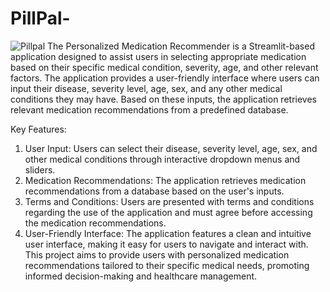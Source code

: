 # PillPal-
![Pillpal](https://github.com/RVSHANDILYA/PillPal-/assets/103808761/19f78bcc-8db9-4159-8a8c-2b88073d236d)
The Personalized Medication Recommender is a Streamlit-based application designed to assist users in selecting appropriate medication based on their specific medical condition, severity, age, and other relevant factors. The application provides a user-friendly interface where users can input their disease, severity level, age, sex, and any other medical conditions they may have. Based on these inputs, the application retrieves relevant medication recommendations from a predefined database.

Key Features:
1. User Input: Users can select their disease, severity level, age, sex, and other medical conditions through interactive dropdown menus and sliders.
2. Medication Recommendations: The application retrieves medication recommendations from a database based on the user's inputs.
3. Terms and Conditions: Users are presented with terms and conditions regarding the use of the application and must agree before accessing the medication recommendations.
4. User-Friendly Interface: The application features a clean and intuitive user interface, making it easy for users to navigate and interact with.
This project aims to provide users with personalized medication recommendations tailored to their specific medical needs, promoting informed decision-making and healthcare management.



